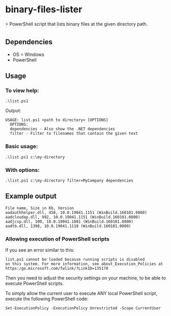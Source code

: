 # binary-files-lister

:zap: PowerShell script that lists binary files at the given directory path.

## Dependencies

- OS = Windows
- PowerShell

## Usage

### To view help:

```
.\list.ps1
```

Output:

```
USAGE: list.ps1 <path to directory> [OPTIONS]
  OPTIONS:
  dependencies - Also show the .NET dependencies
  filter - Filter to filenames that contain the given text
```

### Basic usage:

```
.\list.ps1 c:\my-directory
```

### With options:

```
.\list.ps1 c:\my-directory filter=MyCompany dependencies
```

## Example output

```
File name, Size in Kb, Version
aadauthhelper.dll, 458, 10.0.19041.1151 (WinBuild.160101.0800)
aadcloudap.dll, 992, 10.0.19041.1151 (WinBuild.160101.0800)
aadjcsp.dll, 100, 10.0.19041.1081 (WinBuild.160101.0800)
aadtb.dll, 1398, 10.0.19041.1110 (WinBuild.160101.0800)
```

### Allowing execution of PowerShell scripts

If you see an error similar to this:

```
list.ps1 cannot be loaded because running scripts is disabled
on this system. For more information, see about_Execution_Policies at https:/go.microsoft.com/fwlink/?LinkID=135170
```

Then you need to adjust the security settings on your machine, to be able to execute PowerShell scripts.

To simply allow the current user to execute ANY local PowerShell script, execute the following PowerShell code:

```
Set-ExecutionPolicy -ExecutionPolicy Unrestricted -Scope CurrentUser
```
